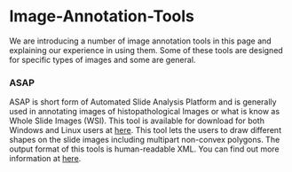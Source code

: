 # Image-Annotation-Tools
We are introducing a number of image annotation tools in this page and explaining our experience in using them. Some of these tools are designed for specific types of images and some are general. 

<h3> ASAP </h3>
<p> 
ASAP is short form of Automated Slide Analysis Platform and is generally used in annotating images of histopathological Images or what is know as Whole Slide Images (WSI). This tool is available for download for both Windows and Linux users at <a href="https://github.com/computationalpathologygroup/ASAP/releases" target="_blank">here</a>. This tool lets the users to draw different shapes on the slide images including multipart non-convex polygons. The output format of this tools is human-readable XML. You can find out more information at <a href="https://computationalpathologygroup.github.io/ASAP/" target="_blank">here</a>.
</p>

